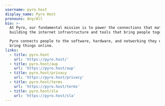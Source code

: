 ```yaml
---
username: pyro.host
display_name: Pyro Host
pronouns: Any/All
bio: >-
  At Pyro, our fundamental mission is to power the connections that matter by
  building the internet infrastructure and tools that bring people together.

  Pyro connects people to the software, hardware, and networking they need to
  bring things online.
links:
  - title: pyro.host
    url: 'https://pyro.host/'
  - title: pyro.host/aup
    url: 'https://pyro.host/aup'
  - title: pyro.host/privacy
    url: 'https://pyro.host/privacy'
  - title: pyro.host/terms
    url: 'https://pyro.host/terms'
  - title: pyro.host/sla
    url: 'https://pyro.host/sla'
---
```


